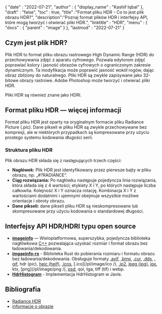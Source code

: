 {
  "date" : "2022-07-21",
  "author" : {
    "display_name" : "Kashif Iqbal"
},
  "draft" : "false",
  "toc" : true,
  "title" :"Format pliku HDR - Co to jest plik obrazu HDR?",
  "description":"Poznaj format plików HDR i interfejsy API, które mogą tworzyć i otwierać pliki HDR.",
  "linktitle" : "HDR",
  "menu" : {
    "docs" : {
      "parent" : "image"
}
},
  "lastmod" : "2022-07-21"
}

## Czym jest plik HDR?

Plik HDR to format pliku obrazu rastrowego High Dynamic Range (HDR) do przechowywania zdjęć z aparatu cyfrowego. Pozwala edytorom zdjęć poprawiać kolory i jasność obrazów cyfrowych o ograniczonym zakresie dynamicznym. Ta modyfikacja może poprawić jasność wokół rogów, dając obraz zbliżony do naturalnego. Pliki HDR są zwykle zapisywane jako 32-bitowe obrazy rastrowe. Adobe Photoshop może tworzyć i otwierać pliki HDR.

Pliki HDR są również znane jako HDRI.

## Format pliku HDR — więcej informacji

Format pliku HDR jest oparty na oryginalnym formacie pliku Radiance Picture (.pic). Dane pikseli w pliku HDR są zwykle przechowywane bez kompresji, ale w niektórych przypadkach są kompresowane przy użyciu prostego systemu kodowania długości serii.

### Struktura pliku HDR

Plik obrazu HDR składa się z następujących trzech części:

* **Nagłówek:** Plik HDR jest identyfikowany przez pierwsze bajty w pliku obrazu, np. „#?RADIANCE”.
* **Ciąg rozwiązania:** Po nagłówku następuje pojedyncza linia rozwiązania, która składa się z 4 wartości; etykiety X i Y, po których następuje liczba całkowita. Kolejność X i Y oznacza rotację. Kombinacja X i Y z wartościami dodatnimi i ujemnymi obejmuje wszystkie możliwe orientacje i obroty obrazu.
* **Dane pikseli:** dane pikseli pliku HDR są nieskompresowane lub skompresowane przy użyciu kodowania o standardowej długości.

## Interfejsy API HDR/HDRI typu open source

* **[imageinfo](https://github.com/xiaozhuai/imageinfo )** — Wieloplatformowa, superszybka, pojedyncza biblioteka nagłówkowa [C++](/pl/programming/cpp/) pozwalająca uzyskać rozmiar i format obrazu bez ładowania/dekodowania.
* **[imgaeinfo-rs](https://github.com/xiaozhuai/imageinfo-rs)** - Biblioteka Rust do pobierania rozmiaru i formatu obrazu bez ładowania/dekodowania. Obsługuje formaty [.avif](/pl/image/avif/), [.bmp](/pl/image/bmp/), [.cur](/pl/image/cur/), [.dds](/pl/image/dds/), [. gif](/pl/image/gif/), hdr (pic), [heic (heif)](/pl/image/heic/), [.icns](/pl/image/icns/), [.ico](/pl/image/ico /), [.jp2](/pl/image/jp2/), [jpeg (jpg)](/pl/image/jpeg/), [jpx](/pl/image/jpx/), ktx, [png](/pl/image/png /), [psd](/pl/image/psd/), qoi, tga, tiff (tif) i webp.
* **[HdrHistogram](https://github.com/HdrHistogram/HdrHistogram)** - Implementacja HdrHistogram w Javie.

## Bibliografia

* [Radiance HDR](http://paulbourke.net/dataformats/pic/)
* [informacje o obrazie](https://github.com/xiaozhuai/imageinfo)

